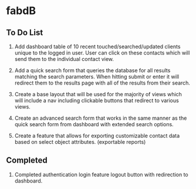 # fabdB

## To Do List

1. Add dashboard table of 10 recent touched/searched/updated clients unique to the logged in user. User can click on these contacts which will send them to the individual contact view.

2. Add a quick search form that queries the database for all results matching the search parameters. When hitting submit or enter it will redirect them to the results page with all of the results from their search.

3. Create a base layout that will be used for the majority of views which will include a nav including clickable buttons that redirect to various views.

4. Create an advanced search form that works in the same manner as the quick search form from dashboard with extended search options.

5. Create a feature that allows for exporting customizable contact data based on select object attributes. (exportable reports)

## Completed

1. Completed authentication login feature logout button with redirection to dashboard.
